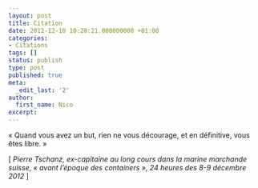 ```yaml
---
layout: post
title: Citation
date: 2012-12-10 10:28:21.000000000 +01:00
categories:
- Citations
tags: []
status: publish
type: post
published: true
meta:
  _edit_last: '2'
author:
  first_name: Nico
excerpt:
---
```

<p>« Quand vous avez un but, rien ne vous décourage, et en définitive, vous êtes libre. »</p>
<p>[ <em>Pierre Tschanz, ex-capitaine au long cours dans la marine marchande suisse, « avant l’époque des containers », 24 heures des 8-9 décembre 2012</em> ]</p>
